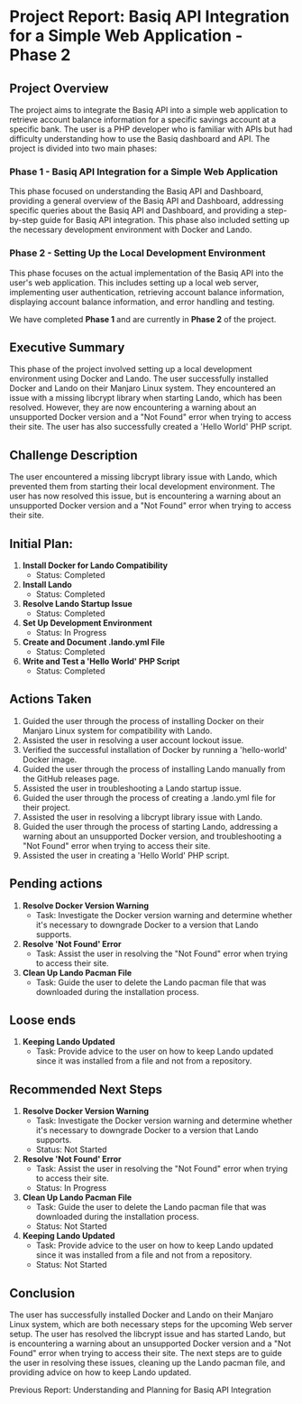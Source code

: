 # Project Report: Basiq API Integration for a Simple Web Application - Phase 2


## Project Overview

The project aims to integrate the Basiq API into a simple web application to retrieve account balance information for a specific savings account at a specific bank. The user is a PHP developer who is familiar with APIs but had difficulty understanding how to use the Basiq dashboard and API. The project is divided into two main phases:

### Phase 1 - Basiq API Integration for a Simple Web Application

This phase focused on understanding the Basiq API and Dashboard, providing a general overview of the Basiq API and Dashboard, addressing specific queries about the Basiq API and Dashboard, and providing a step-by-step guide for Basiq API integration. This phase also included setting up the necessary development environment with Docker and Lando.

### Phase 2 - Setting Up the Local Development Environment

This phase focuses on the actual implementation of the Basiq API into the user's web application. This includes setting up a local web server, implementing user authentication, retrieving account balance information, displaying account balance information, and error handling and testing.

We have completed **Phase 1** and are currently in **Phase 2** of the project.

## Executive Summary 

This phase of the project involved setting up a local development environment using Docker and Lando. The user successfully installed Docker and Lando on their Manjaro Linux system. They encountered an issue with a missing libcrypt library when starting Lando, which has been resolved. However, they are now encountering a warning about an unsupported Docker version and a "Not Found" error when trying to access their site. The user has also successfully created a 'Hello World' PHP script.

## Challenge Description 

The user encountered a missing libcrypt library issue with Lando, which prevented them from starting their local development environment. The user has now resolved this issue, but is encountering a warning about an unsupported Docker version and a "Not Found" error when trying to access their site.

## Initial Plan: 

1. **Install Docker for Lando Compatibility**
   - Status: Completed
2. **Install Lando**
   - Status: Completed
3. **Resolve Lando Startup Issue**
   - Status: Completed
4. **Set Up Development Environment**
   - Status: In Progress
5. **Create and Document .lando.yml File**
   - Status: Completed
6. **Write and Test a 'Hello World' PHP Script**
   - Status: Completed

## Actions Taken 

1. Guided the user through the process of installing Docker on their Manjaro Linux system for compatibility with Lando.
2. Assisted the user in resolving a user account lockout issue.
3. Verified the successful installation of Docker by running a 'hello-world' Docker image.
4. Guided the user through the process of installing Lando manually from the GitHub releases page.
5. Assisted the user in troubleshooting a Lando startup issue.
6. Guided the user through the process of creating a .lando.yml file for their project.
7. Assisted the user in resolving a libcrypt library issue with Lando.
8. Guided the user through the process of starting Lando, addressing a warning about an unsupported Docker version, and troubleshooting a "Not Found" error when trying to access their site.
9. Assisted the user in creating a 'Hello World' PHP script.

## Pending actions

1. **Resolve Docker Version Warning**
   - Task: Investigate the Docker version warning and determine whether it's necessary to downgrade Docker to a version that Lando supports.
2. **Resolve 'Not Found' Error**
   - Task: Assist the user in resolving the "Not Found" error when trying to access their site.
3. **Clean Up Lando Pacman File**
   - Task: Guide the user to delete the Lando pacman file that was downloaded during the installation process.

## Loose ends

1. **Keeping Lando Updated**
   - Task: Provide advice to the user on how to keep Lando updated since it was installed from a file and not from a repository.

## Recommended Next Steps 

1. **Resolve Docker Version Warning**
   - Task: Investigate the Docker version warning and determine whether it's necessary to downgrade Docker to a version that Lando supports.
   - Status: Not Started
2. **Resolve 'Not Found' Error**
   - Task: Assist the user in resolving the "Not Found" error when trying to access their site.
   - Status: In Progress
3. **Clean Up Lando Pacman File**
   - Task: Guide the user to delete the Lando pacman file that was downloaded during the installation process.
   - Status: Not Started
4. **Keeping Lando Updated**
   - Task: Provide advice to the user on how to keep Lando updated since it was installed from a file and not from a repository.
   - Status: Not Started

## Conclusion 

The user has successfully installed Docker and Lando on their Manjaro Linux system, which are both necessary steps for the upcoming Web server setup. The user has resolved the libcrypt issue and has started Lando, but is encountering a warning about an unsupported Docker version and a "Not Found" error when trying to access their site. The next steps are to guide the user in resolving these issues, cleaning up the Lando pacman file, and providing advice on how to keep Lando updated.

Previous Report: Understanding and Planning for Basiq API Integration
